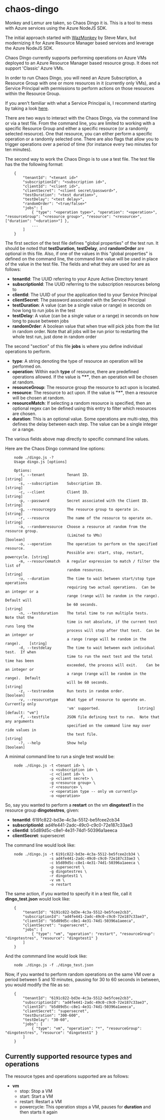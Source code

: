# chaos-dingo
Monkey and Lemur are taken, so Chaos Dingo it is.  This is a tool to mess with
Azure services using the Azure NodeJS SDK.

The initial approach started with [WazMonkey](https://github.com/smarx/WazMonkey) 
by Steve Marx, but modernizing it for Azure Resource Manager based services
and leverage the Azure NodeJS SDK.

Chaos Dingo currently supports performing operations on Azure VMs deployed to 
an Azure Resource Manager based resource group.  It does not support 'Classic'
Azure VMs.

In order to run Chaos Dingo, you will need an Azure Subscription, a Resource 
Group with one or more resources in it (currently only VMs), and a Service 
Principal with permissions to perform actions on those resources within the 
Resource Group.

If you aren't familiar with what a Service Principal is, I recommend starting
by taking a look [here](http://innerdot.com/azure/a-gaffers-guide-to-azure-service-principals-and-applications).

There are two ways to interact with the Chaos Dingo, via the command line or
via a test file.  From the command line, you are limited to working with a
specific Resource Group and either a specific resource (or a randomly selected
resource).  One that resource, you can either perform a specific operation or
a randomly selected one.  There are also flags that allow you to trigger operations
over a period of time (for instance every two minutes for ten minutes).

The second way to work the Chaos Dingo is to use a test file.  The test file
has the the following format:

        {
            "tenantId": "<tenant id>"
            "subscriptionId": "<subscription id>",
            "clientId": "<client id>",
            "clientSecret": "<client secret/password>",
            "testDuration": "<test duration>",
            "testDelay": "<test delay>",
            "randomOrder": "<true/false>"
            "jobs": [
                { "type": "<operation type>", "operation": "<operation>", "resourceGroup": "<resource group>", "resource": "<resource>", ["duration": "<duration>"] },
                ...
            ]
        }
        
The first section of the test file defines "global properties" of the test run.  It
should be noted that **testDuration**, **testDelay**, and **randomOrder** are optional
in this file.  Also, if one of the values in this "global properties" is defined on
the command line, the command line value will be used in place of the value in the 
test file.  The fields and what they are used for are as follows:

- **tenantId**: The UUID referring to your Azure Active Directory tenant
- **subscriptionId**:  The UUID referring to the subscription resources belong to
- **clientId**:  The UUID of your the application tied to your Service Principal
- **clientSecret**: The password associated with the Service Principal
- **testDuration**: A value (can be a single value or range) in seconds on how long to run jobs in the test
- **testDelay**: A value (can be a single value or a range) in seconds on how long to pause between jobs
- **randomOrder**: A boolean value that when true will pick jobs from the list in random order.  Note that  all jobs will be run prior to restarting the whole test run, just done in random order

The second "section" of this file **jobs** is where you define individual operations to
perform.  

- **type**: A string denoting the type of resource an operation will be performed on.
- **operation**: Within each **type** of resource, there are predefined operations allowed.  If the value is **"*"**, then an operation will be chosen at random.
- **resourceGroup**: The resource group the resource to act upon is located.
- **resource**: The resource to act upon.  If the value is **"*"**, then a resource will be chosen at random.
- **resourceMatch**: If selecting a random resource is specified, then an optional regex can be defined using this entry to filter which resources are chosen.
- **duration**: This is an optional value.  Some operations are multi-step, this defines the delay between each step.  The value can be a single integer or a range.

The various fields above map directly to specific command line values.

Here are the Chaos Dingo command line options:

        node ./dingo.js -?
        Usage dingo.js [options]

        Options:
          -t, --tenant          Tenant ID.                                      [string]
          -s, --subscription    Subscription ID.                                [string]
          -c, --client          Client ID.                                      [string]
          -p, --password        Secret associated with the Client ID.           [string]
          -g, --resourcegrp     The resource group to operate in.               [string]
          -r, --resource        The name of the resource to operate on.         [string]
          -a, --randomresource  Choose a resource at random from the resource group.
                                (Limited to VMs)                               [boolean]
          -o, --operation       The operation to perform on the specified resource.
                                Possible are: start, stop, restart, powercycle. [string]
          -m, --resourcematch   A regular expression to match / filter the list of
                                random resources.                               [string]
          -u, --duration        The time to wait between start/stop type operations
                                requiring two actual operations.  Can be an integer or a
                                range (range will be random in the range).  Default will
                                be 60 seconds.                                  [string]
          -n, --testduration    The total time to run multiple tests.  Note that the
                                time is not absolute, if the current test runs long the
                                process will stop after that test.  Can be an integer or
                                a range (range will be random in the range).    [string]
          -d, --testdelay       The time to wait between each individual test.  If when
                                time to run the next test and the total time has been
                                exceeded, the process will exit.    Can be an integer or
                                a range (range will be random in the range).  Default
                                will be 60 seconds.                             [string]
          -z, --testrandom      Run tests in random order.                     [boolean]
          -v, --resourcetype    What type of resource to operate on.  Currently only
                                'vm' supported.                 [string] [default: "vm"]
          -f, --testfile        JSON file defining test to run.  Note that any arguments
                                specified on the command line may over ride values in
                                the test file.                                  [string]
          -?, --help            Show help                                      [boolean]
          
A minimal command line to run a single test would be:

        node ./dingo.js -t <tenant id> \
                        -s <subscription id> \
                        -c <client id> \
                        -p <client secret> \
                        -g <resource group> \
                        -r <resource> \
                        -v <operation type -- only vm currently>
                        -o <operation>
                        
So, say you wanted to perform a **restart** on the vm **dingotest1** in the resource group
**dingotestres**, given:

- **tenantId**:  6191c822-bd3e-4c3a-5512-be5fcee2cb34
- **subscriptionId**:  ad4fe441-2adc-49c0-c9c0-72e187c33ae3
- **clientId**:  b5d89d5c-c8e1-4e31-74d1-50396a1aeeca
- **clientSecret**: supersecret          

The command line would look like:

        node ./dingo.js -t 6191c822-bd3e-4c3a-5512-be5fcee2cb34 \
                        -s ad4fe441-2adc-49c0-c9c0-72e187c33ae3 \
                        -c b5d89d5c-c8e1-4e31-74d1-50396a1aeeca \
                        -p supersecret \
                        -g dingotestres \
                        -r dingotest1 \
                        -v vm \
                        -o restart
                        
The same action, if you wanted to specify it in a test file, call it **dingo_test.json** would look like:

        {
            "tenantId": "6191c822-bd3e-4c3a-5512-be5fcee2cb3",
            "subscriptionId": "ad4fe441-2adc-49c0-c9c0-72e187c33ae3",
            "clientId": "b5d89d5c-c8e1-4e31-74d1-50396a1aeeca",
            "clientSecret": "supersecret",
            "jobs": [
                { "type": "vm", "operation": "restart", "resourceGroup": "dingotestres", "resource": "dingotest1" }
            ]
        }

And the commmand line would look like:

        node ./dingo.js -f ./dingo_test.json
        
Now, if you wanted to perform random operations on the same VM over a period between 5 and 10 minutes, 
pausing for 30 to 60 seconds in between, you would modify the file as so:

        {
            "tenantId": "6191c822-bd3e-4c3a-5512-be5fcee2cb3",
            "subscriptionId": "ad4fe441-2adc-49c0-c9c0-72e187c33ae3",
            "clientId": "b5d89d5c-c8e1-4e31-74d1-50396a1aeeca",
            "clientSecret": "supersecret",
            "testDuration": "300-600",
            "testDelay": "30-60",
            "jobs": [
                { "type": "vm", "operation": "*", "resourceGroup": "dingotestres", "resource": "dingotest1" }
            ]
        }

## Currently supported resource types and operations

The resource types and operations supported are as follows:

- **vm**
    - stop: Stop a VM
    - start: Start a VM
    - restart: Restart a VM
    - powercycle: This operation stops a VM, pauses for **duration** and then starts it again


          